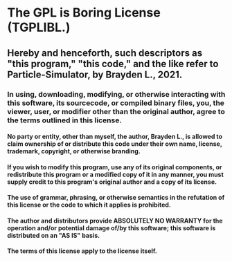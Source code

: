 # The GPL is Boring License (TGPLIBL.)
## Hereby and henceforth, such descriptors as "this program," "this code," and the like refer to Particle-Simulator, by Brayden L., 2021.
### In using, downloading, modifying, or otherwise interacting with this software, its sourcecode, or compiled binary files, you, the viewer, user, or modifier other than the original author, agree to the terms outlined in this license.
#### No party or entity, other than myself, the author, Brayden L., is allowed to claim ownership of or distribute this code under their own name, license, trademark, copyright, or otherwise branding.
#### If you wish to modify this program, use any of its original components, or redistribute this program or a modified copy of it in any manner, you must supply credit to this program's original author and a copy of its license.
#### The use of grammar, phrasing, or otherwise semantics in the refutation of this license or the code to which it applies is prohibited.
#### The author and distributors provide ABSOLUTELY NO WARRANTY for the operation and/or potential damage of/by this software; this software is distributed on an "AS IS" basis.
#### The terms of this license apply to the license itself.